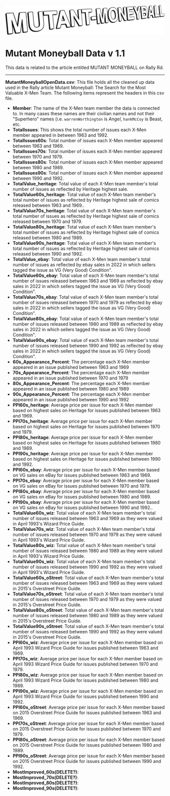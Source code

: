 ![](MUTANT-MONEYBALL-logo.png)

# Mutant Moneyball Data v 1.1

This data is related to the article entitled MUTANT MONEYBALL on Rally Rd.

---

**MutantMoneyballOpenData.csv**: This file holds all the cleaned up data used in the Rally article Mutant Moneyball: The Search for the Most Valuable X-Men Team. The following items represent the headers in this csv file.
* **Member**: The name of the X-Men team member the data is connected to. In many cases these names are their civilian names and not their "Superhero" names (i.e. `warrenWorthington` is *Angel*, `hankMcCoy` is Beast, etc.
* **TotalIssues**: This shows the total number of issues each X-Men member appeared in between 1963 and 1992.
* **TotalIssues60s**: Total number of issues each X-Men member appeared between 1963 and 1969.
* **TotalIssues70s**: Total number of issues each X-Men member appeared between 1970 and 1979.
* **TotalIssues80s**: Total number of issues each X-Men member appeared between 1980 and 1989.
* **TotalIssues90s**: Total number of issues each X-Men member appeared between 1990 and 1992.
* **TotalValue_heritage**: Total value of each X-Men team member's total number of issues as reflected by Heritage highest sale.
* **TotalValue60s_heritage**: Total value of each X-Men team member's total number of issues as reflected by Heritage highest sale of comics released between 1963 and 1969..
* **TotalValue70s_heritage**: Total value of each X-Men team member's total number of issues as reflected by Heritage highest sale of comics released between 1970 and 1979.
* **TotalValue80s_heritage**: Total value of each X-Men team member's total number of issues as reflected by Heritage highest sale of comics released between 1980 and 1989.
* **TotalValue90s_heritage**: Total value of each X-Men team member's total number of issues as reflected by Heritage highest sale of comics released between 1990 and 1992.
* **TotalValue_ebay**: Total value of each X-Men team member's total number of issues as reflected by ebay sales in 2022 in which sellers tagged the issue as VG (Very Good) Condition".
* **TotalValue60s_ebay**: Total value of each X-Men team member's total number of issues released between 1963 and 1969 as reflected by ebay sales in 2022 in which sellers tagged the issue as VG (Very Good) Condition".
* **TotalValue70s_ebay**: Total value of each X-Men team member's total number of issues released between 1970 and 1979 as reflected by ebay sales in 2022 in which sellers tagged the issue as VG (Very Good) Condition".
* **TotalValue80s_ebay**: Total value of each X-Men team member's total number of issues released between 1980 and 1989 as reflected by ebay sales in 2022 in which sellers tagged the issue as VG (Very Good) Condition".
* **TotalValue90s_ebay**: Total value of each X-Men team member's total number of issues released between 1990 and 1992 as reflected by ebay sales in 2022 in which sellers tagged the issue as VG (Very Good) Condition".
* **60s_Appearance_Percent**: The percentage each X-Men member appeared in an issue published between 1963 and 1969
* **70s_Appearance_Percent**: The percentage each X-Men member appeared in an issue published between 1970 and 1979
* **80s_Appearance_Percent**: The percentage each X-Men member appeared in an issue published between 1980 and 1989
* **90s_Appearance_Percent**: The percentage each X-Men member appeared in an issue published between 1990 and 1992
* **PPI60s_heritage**: Average price per issue for each X-Men member based on highest sales on Heritage for issues published between 1963 and 1969. 
* **PPI70s_heritage**: Average price per issue for each X-Men member based on highest sales on Heritage for issues published between 1970 and 1979.
* **PPI80s_heritage**: Average price per issue for each X-Men member based on highest sales on Heritage for issues published between 1980 and 1989.
* **PPI90s_heritage**: Average price per issue for each X-Men member based on highest sales on Heritage for issues published between 1990 and 1992.
* **PPI60s_ebay**: Average price per issue for each X-Men member based on VG sales on eBay for issues published between 1963 and 1969.
* **PPI70s_ebay**: Average price per issue for each X-Men member based on VG sales on eBay for issues published between 1970 and 1979.
* **PPI80s_ebay**: Average price per issue for each X-Men member based on VG sales on eBay for issues published between 1980 and 1989.
* **PPI90s_ebay**:  Average price per issue for each X-Men member based on VG sales on eBay for issues published between 1990 and 1992..
* **TotalValue60s_wiz**: Total value of each X-Men team member's total number of issues released between 1963 and 1969 as they were valued in April 1993's Wizard Price Guide.
* **TotalValue70s_wiz**: Total value of each X-Men team member's total number of issues released between 1970 and 1979 as they were valued in April 1993's Wizard Price Guide.
* **TotalValue80s_wiz**: Total value of each X-Men team member's total number of issues released between 1980 and 1989 as they were valued in April 1993's Wizard Price Guide.
* **TotalValue90s_wiz**: Total value of each X-Men team member's total number of issues released between 1990 and 1992 as they were valued in April 1993's Wizard Price Guide.
* **TotalValue60s_oStreet**: Total value of each X-Men team member's total number of issues released between 1963 and 1969 as they were valued in 2015's Overstreet Price Guide.
* **TotalValue70s_oStreet**: Total value of each X-Men team member's total number of issues released between 1970 and 1979 as they were valued in 2015's Overstreet Price Guide.
* **TotalValue80s_oStreet**: Total value of each X-Men team member's total number of issues released between 1980 and 1989 as they were valued in 2015's Overstreet Price Guide.
* **TotalValue90s_oStreet**:  Total value of each X-Men team member's total number of issues released between 1990 and 1992 as they were valued in 2015's Overstreet Price Guide.
* **PPI60s_wiz**: Average price per issue for each X-Men member based on April 1993 Wizard Price Guide for issues published between 1963 and 1969.
* **PPI70s_wiz**: Average price per issue for each X-Men member based on April 1993 Wizard Price Guide for issues published between 1970 and 1979.
* **PPI80s_wiz**: Average price per issue for each X-Men member based on April 1993 Wizard Price Guide for issues published between 1980 and 1989.
* **PPI90s_wiz**: Average price per issue for each X-Men member based on April 1993 Wizard Price Guide for issues published between 1990 and 1992.
* **PPI60s_oStreet**: Average price per issue for each X-Men member based on 2015 Overstreet Price Guide for issues published between 1963 and 1969.
* **PPI70s_oStreet**: Average price per issue for each X-Men member based on 2015 Overstreet Price Guide for issues published between 1970 and 1979.
* **PPI80s_oStreet**: Average price per issue for each X-Men member based on 2015 Overstreet Price Guide for issues published between 1980 and 1989.
* **PPI90s_oStreet**: Average price per issue for each X-Men member based on 2015 Overstreet Price Guide for issues published between 1990 and 1992.
* **MostImproved_60s(DELETE?)**:
* **MostImproved_70s(DELETE?)**:
* **MostImproved_80s(DELETE?)**:
* **MostImproved_90s(DELETE?)**: